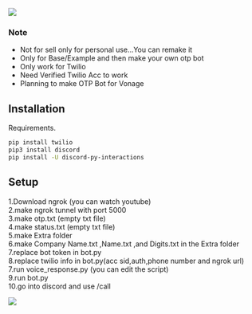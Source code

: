 ![](https://dcbadge.vercel.app/api/shield/423747377506025472)

### Note
- Not for sell only  for personal use...You can remake it
- Only for Base/Example and then make your own otp bot
- Only work for Twilio
- Need Verified Twilio Acc to work
- Planning to make OTP Bot for Vonage

## Installation

Requirements.

```bash
pip install twilio
pip3 install discord
pip install -U discord-py-interactions
```

## Setup

1.Download ngrok (you can watch youtube)\
2.make ngrok tunnel with port 5000\
3.make otp.txt (empty txt file)\
4.make status.txt (empty txt file)\
5.make Extra folder\
6.make Company Name.txt ,Name.txt ,and  Digits.txt in the Extra folder\
7.replace bot token in bot.py\
8.replace twilio info in bot.py(acc sid,auth,phone number and ngrok url)\
7.run voice_response.py (you can edit the script)\
9.run bot.py\
10.go into discord and use /call

![](https://i.imgur.com/5FoweFz.jpg)
